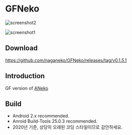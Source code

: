 GFNeko
=====

![screenshot2](https://naganeko.github.io/GFNeko/images/shark1.jpg)

![screenshot1](https://naganeko.github.io/GFNeko/images/screenshot.jpg)


Download
------------
https://github.com/naganeko/GFNeko/releases/tag/v0.1.5.1

Introduction
------------
GF version of [ANeko](https://github.com/lllllT/ANeko)


Build 
-----------
- Android 2.x recommended. 
- Anroid Build-Tools 25.0.3 recommended.
- 2020년 기준, 상당히 오래된 코딩 스타일이므로 감안하세요.
